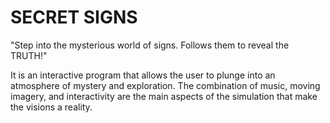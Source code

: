 # SECRET SIGNS

"Step into the mysterious world of signs. Follows them to reveal the TRUTH!"

It is an interactive program that allows the user to plunge into an atmosphere of mystery and exploration.
The combination of music, moving imagery, and interactivity are the main aspects of the simulation that make the visions a reality.
